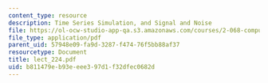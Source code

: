 ```yaml
---
content_type: resource
description: Time Series Simulation, and Signal and Noise
file: https://ol-ocw-studio-app-qa.s3.amazonaws.com/courses/2-068-computational-ocean-acoustics-13-853-spring-2003/b811479eb93eeee397d1f32dfec0682d_lect_224.pdf
file_type: application/pdf
parent_uid: 57948e09-fa9d-3287-f474-76f5bb88af37
resourcetype: Document
title: lect_224.pdf
uid: b811479e-b93e-eee3-97d1-f32dfec0682d
---
```

